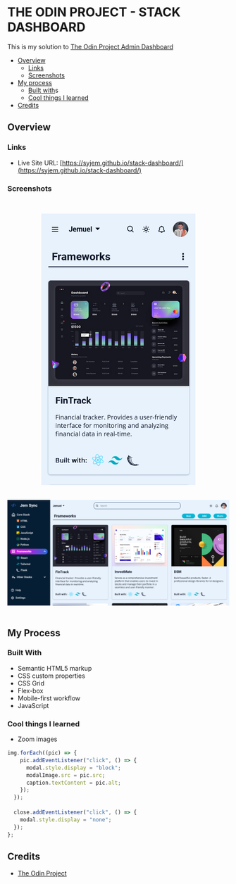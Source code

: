 # THE ODIN PROJECT - STACK DASHBOARD

This is my solution to [The Odin Project Admin Dashboard](https://www.theodinproject.com/lessons/node-path-intermediate-html-and-css-admin-dashboard)

- [Overview](#overview)
  - [Links](#links)
  - [Screenshots](#screenshots)
- [My process](#my-process)
  - [Built with](#built-with)s
  - [Cool things I learned](#cool-things-i-learned)
- [Credits](#credits)

## Overview

### Links

- Live Site URL: [https://syjem.github.io/stack-dashboard/](https://syjem.github.io/stack-dashboard/)

### Screenshots
<br>
<p style="text-align: center">
  <img src="img/screenshots/mobile.png" alt="Mobile Screenshot" />
</p>
<br>
<div>
  <img src="img/screenshots/laptop.png" alt="Laptop Screenshot" />
</div>
<br>

## My Process

### Built With

- Semantic HTML5 markup
- CSS custom properties
- CSS Grid
- Flex-box
- Mobile-first workflow
- JavaScript

### Cool things I learned

- Zoom images

``` js
img.forEach((pic) => {
    pic.addEventListener("click", () => {
      modal.style.display = "block";
      modalImage.src = pic.src;
      caption.textContent = pic.alt;
    });
  });

  close.addEventListener("click", () => {
    modal.style.display = "none";
  });
};
```

## Credits

- [The Odin Project](https://www.theodinproject.com/home)